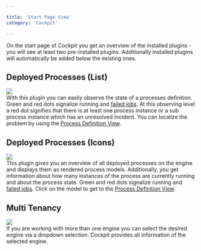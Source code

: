 ```yaml
---

title: 'Start Page View'
category: 'Cockpit'

---
```


On the start page of Cockpit you get an overview of the installed plugins - you will see at least two pre-installed plugins. Additionally installed plugins will automatically be added below the existing ones.

## Deployed Processes (List)

<div class="row">
  <div class="col-xs-6 col-sm-6 col-md-3">
    <img data-img-thumb src="ref:asset:/assets/img/implementation-cockpit/cockpit-process-definition-state.png" />
  </div>
  <div class="col-xs-6 col-sm-6 col-md-9">
    With this plugin you can easily observe the state of a processes definition. Green and red dots signalize running and <a href="ref:#cockpit-failed-jobs">failed jobs</a>. At this observing level a red dot signifies that there is at least one process instance or a sub process instance which has an unresolved incident. You can localize the problem by using the <a href="ref:#cockpit-process-definition-view">Process Definition View</a>.
  </div>
</div>

## Deployed Processes (Icons)

<div class="row">
  <div class="col-xs-6 col-sm-6 col-md-3">
    <img data-img-thumb src="ref:asset:/assets/img/implementation-cockpit/cockpit-deployed-processes.png" />
  </div>
  <div class="col-xs-6 col-sm-6 col-md-9">
    This plugin gives you an overview of all deployed processes on the engine and displays them as rendered process models. Additionally, you get information about how many instances of the process are currently running and about the process state. Green and red dots signalize running and <a href="ref:#cockpit-failed-jobs">failed jobs</a>. Click on the model to get to the <a href="ref:#cockpit-process-definition-view">Process Definition View</a>.
  </div>
</div>

## Multi Tenancy

<div class="row">
  <div class="col-xs-6 col-sm-6 col-md-3">
    <img data-img-thumb src="ref:asset:/assets/img/implementation-cockpit/cockpit-multi-engine.png" />
  </div>
  <div class="col-xs-6 col-sm-6 col-md-9">
    If you are working with more than one engine you can select the desired engine via a dropdown selection. Cockpit provides all information of the selected engine.
  </div>
</div>
